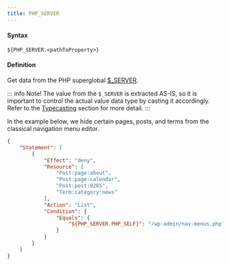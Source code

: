 ```yaml
---
title: PHP_SERVER
---
```


#### Syntax

`${PHP_SERVER.<pathToProperty>}`

#### Definition

Get data from the PHP superglobal [$_SERVER](http://php.net/manual/en/reserved.variables.server.php).

::: info Note!
The value from the `$_SERVER` is extracted AS-IS, so it is important to control the actual value data type by casting it accordingly. Refer to the [Typecasting](/advanced/access-policy/typecast/) section for more detail.
:::

In the example below, we hide certain pages, posts, and terms from the classical navigation menu editor.

```json
{
    "Statement": [
        {
            "Effect": "deny",
            "Resource": [
                "Post:page:about",
                "Post:page:calendar",
                "Post:post:9285",
                "Term:category:news"
            ],
            "Action": "List",
            "Condition": {
                "Equals": {
                    "${PHP_SERVER.PHP_SELF}": "/wp-admin/nav-menus.php"
                }
            }
        }
    ]
}
```